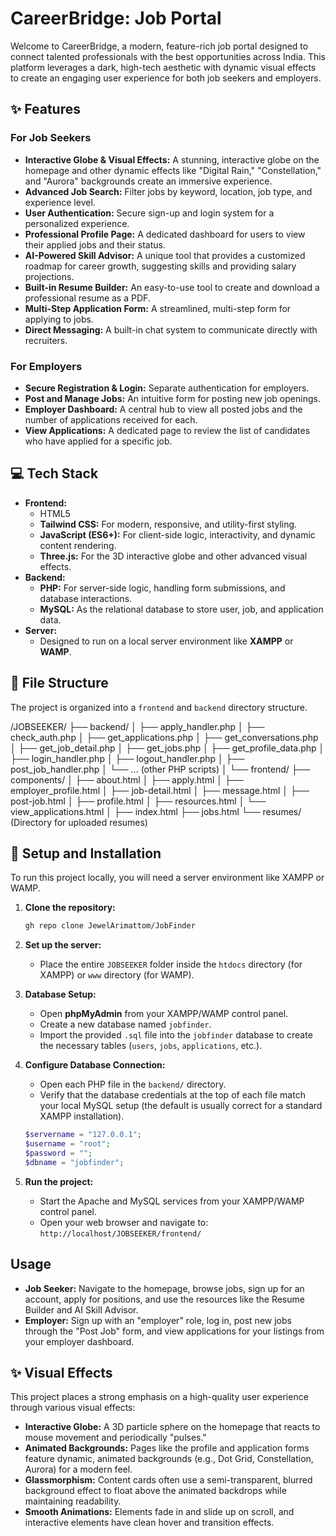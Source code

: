 # CareerBridge:  Job Portal

Welcome to CareerBridge, a modern, feature-rich job portal designed to connect talented professionals with the best opportunities across India. This platform leverages a dark, high-tech aesthetic with dynamic visual effects to create an engaging user experience for both job seekers and employers.

## ✨ Features

### For Job Seekers
- **Interactive Globe & Visual Effects:** A stunning, interactive globe on the homepage and other dynamic effects like "Digital Rain," "Constellation," and "Aurora" backgrounds create an immersive experience.
- **Advanced Job Search:** Filter jobs by keyword, location, job type, and experience level.
- **User Authentication:** Secure sign-up and login system for a personalized experience.
- **Professional Profile Page:** A dedicated dashboard for users to view their applied jobs and their status.
- **AI-Powered Skill Advisor:** A unique tool that provides a customized roadmap for career growth, suggesting skills and providing salary projections.
- **Built-in Resume Builder:** An easy-to-use tool to create and download a professional resume as a PDF.
- **Multi-Step Application Form:** A streamlined, multi-step form for applying to jobs.
- **Direct Messaging:** A built-in chat system to communicate directly with recruiters.

### For Employers
- **Secure Registration & Login:** Separate authentication for employers.
- **Post and Manage Jobs:** An intuitive form for posting new job openings.
- **Employer Dashboard:** A central hub to view all posted jobs and the number of applications received for each.
- **View Applications:** A dedicated page to review the list of candidates who have applied for a specific job.

## 💻 Tech Stack

- **Frontend:**
  - HTML5
  - **Tailwind CSS:** For modern, responsive, and utility-first styling.
  - **JavaScript (ES6+):** For client-side logic, interactivity, and dynamic content rendering.
  - **Three.js:** For the 3D interactive globe and other advanced visual effects.
- **Backend:**
  - **PHP:** For server-side logic, handling form submissions, and database interactions.
  - **MySQL:** As the relational database to store user, job, and application data.
- **Server:**
  - Designed to run on a local server environment like **XAMPP** or **WAMP**.

## 📂 File Structure

The project is organized into a `frontend` and `backend` directory structure.


/JOBSEEKER/
├── backend/
│   ├── apply_handler.php
│   ├── check_auth.php
│   ├── get_applications.php
│   ├── get_conversations.php
│   ├── get_job_detail.php
│   ├── get_jobs.php
│   ├── get_profile_data.php
│   ├── login_handler.php
│   ├── logout_handler.php
│   ├── post_job_handler.php
│   └── ... (other PHP scripts)
│
└── frontend/
├── components/
│   ├── about.html
│   ├── apply.html
│   ├── employer_profile.html
│   ├── job-detail.html
│   ├── message.html
│   ├── post-job.html
│   ├── profile.html
│   ├── resources.html
│   └── view_applications.html
│
├── index.html
├── jobs.html
└── resumes/ (Directory for uploaded resumes)


## 🚀 Setup and Installation

To run this project locally, you will need a server environment like XAMPP or WAMP.

1.  **Clone the repository:**
    ```bash
    gh repo clone JewelArimattom/JobFinder
    ```

2.  **Set up the server:**
    - Place the entire `JOBSEEKER` folder inside the `htdocs` directory (for XAMPP) or `www` directory (for WAMP).

3.  **Database Setup:**
    - Open **phpMyAdmin** from your XAMPP/WAMP control panel.
    - Create a new database named `jobfinder`.
    - Import the provided `.sql` file into the `jobfinder` database to create the necessary tables (`users`, `jobs`, `applications`, etc.).

4.  **Configure Database Connection:**
    - Open each PHP file in the `backend/` directory.
    - Verify that the database credentials at the top of each file match your local MySQL setup (the default is usually correct for a standard XAMPP installation).
    ```php
    $servername = "127.0.0.1";
    $username = "root";
    $password = "";
    $dbname = "jobfinder";
    ```

5.  **Run the project:**
    - Start the Apache and MySQL services from your XAMPP/WAMP control panel.
    - Open your web browser and navigate to: `http://localhost/JOBSEEKER/frontend/`

## Usage

- **Job Seeker:** Navigate to the homepage, browse jobs, sign up for an account, apply for positions, and use the resources like the Resume Builder and AI Skill Advisor.
- **Employer:** Sign up with an "employer" role, log in, post new jobs through the "Post Job" form, and view applications for your listings from your employer dashboard.

## ✨ Visual Effects

This project places a strong emphasis on a high-quality user experience through various visual effects:

- **Interactive Globe:** A 3D particle sphere on the homepage that reacts to mouse movement and periodically "pulses."
- **Animated Backgrounds:** Pages like the profile and application forms feature dynamic, animated backgrounds (e.g., Dot Grid, Constellation, Aurora) for a modern feel.
- **Glassmorphism:** Content cards often use a semi-transparent, blurred background effect to float above the animated backdrops while maintaining readability.
- **Smooth Animations:** Elements fade in and slide up on scroll, and interactive elements have clean hover and transition effects.
